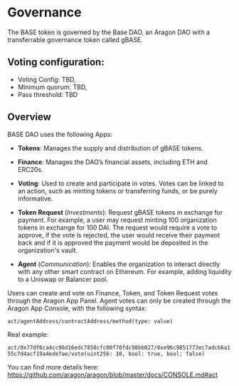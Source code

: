 # Governance

The BASE token is governed by the Base DAO, an Aragon DAO with a transferrable governance token called gBASE.

## Voting configuration:

- Voting Config: TBD, 
- Minimum quorum: TBD, 
- Pass threshold: TBD

## Overview
BASE DAO uses the following Apps:

- **Tokens**: Manages the supply and distribution of gBASE tokens.

- **Finance**: Manages the DAO’s financial assets, including ETH and ERC20s.

- **Voting**: Used to create and participate in votes. Votes can be linked to an action, such as minting tokens or transferring funds, or be purely informative.

- **Token Request** (_Investments_): Request gBASE tokens in exchange for payment. For example, a user may request minting 100 organization tokens in exchange for 100 DAI. The request would require a vote to approve, if the vote is rejected, the user would receive their payment back and if it is approved the payment would be deposited in the organization's vault.

- **Agent** (_Communication_): Enables the organization to interact directly with any other smart contract on Ethereum. For example, adding liquidity to a Uniswap or Balancer pool.

Users can create and vote on Finance, Token, and Token Request votes through the Aragon App Panel. Agent votes can only be created through the Aragon App Console, with the following syntax:

`act/agentAddress/contractAddress/method(type: value)`

Real example:

`act/0x77df6ca4cc96d16edc7858cfc00f70fdc98bb027/0xe96c9851773ec7adcb6a155c7d4acf19a4ede7ae/vote(uint256: 10, bool: true, bool: false)`

You can find more details here: https://github.com/aragon/aragon/blob/master/docs/CONSOLE.md#act